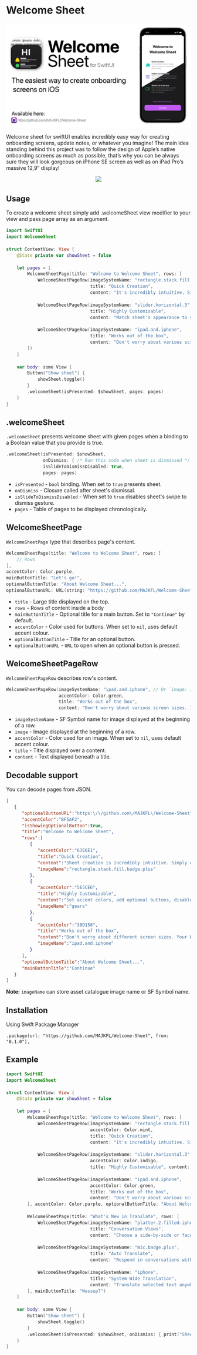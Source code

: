# Welcome Sheet

![Welcome Sheet baner](Documentation/WelcomeSheetBanner.png)

Welcome sheet for swiftUI enables incredibly easy way for creating onboarding screens, update notes, or whatever you imagine! The main idea standing behind this project was to follow the design of Apple’s native onboarding screens as much as possible, that’s why you can be always sure they will look gorgeous on iPhone SE screen as well as on iPad Pro’s massive 12,9” display!

<p align="center">
    <img src="Documentation/WelcomeSheetPromo.gif">
</p>

## Usage
To create a welcome sheet simply add .welcomeSheet view modifier to your view and pass page array as an argument.
```swift
import SwiftUI
import WelcomeSheet

struct ContentView: View {
    @State private var showSheet = false
    
    let pages = [
        WelcomeSheetPage(title: "Welcome to Welcome Sheet", rows: [
            WelcomeSheetPageRow(imageSystemName: "rectangle.stack.fill.badge.plus",
                                title: "Quick Creation",
                                content: "It's incredibly intuitive. Simply declare an array of pages filled with content."),
            
            WelcomeSheetPageRow(imageSystemName: "slider.horizontal.3",
                                title: "Highly Customisable",
                                content: "Match sheet's appearance to your app, link buttons, perform actions after dismissal."),
            
            WelcomeSheetPageRow(imageSystemName: "ipad.and.iphone",
                                title: "Works out of the box",
                                content: "Don't worry about various screen sizes. It will look gorgeous on every iOS device.")
        ])
    ]
    
    var body: some View {
        Button("Show sheet") {
            showSheet.toggle()
        }
        .welcomeSheet(isPresented: $showSheet, pages: pages)
    }
}
```

## .welcomeSheet

`.welcomeSheet` presents welcome sheet with given pages when a binding to a Boolean value that you provide is true.

```swift
.welcomeSheet(isPresented: $showSheet, 
              onDismiss: { /* Run this code when sheet is dismissed */ }, 
              isSlideToDismissDisabled: true, 
              pages: pages)
```

- `isPresented` - `bool` binding. When set to `true` presents sheet.
- `onDismiss` - Closure called after sheet's dismissal.
- `isSlideToDismissDisabled` - When set to `true` disables sheet's swipe to dismiss gesture.
- `pages` - Table of pages to be displayed chronologically.

## WelcomeSheetPage

`WelcomeSheetPage` type that describes page's content.

```swift
WelcomeSheetPage(title: "Welcome to Welcome Sheet", rows: [
    // Rows
],
accentColor: Color.purple, 
mainButtonTitle: "Let's go!",
optionalButtonTitle: "About Welcome Sheet...", 
optionalButtonURL: URL(string: "https://github.com/MAJKFL/Welcome-Sheet"))
```
- `title` - Large title displayed on the top.
- `rows` - Rows of content inside a body
- `mainButtonTitle` - Optional title for a main button. Set to `"Continue"` by default.
- `accentColor` - Color used for buttons. When set to `nil`, uses default accent colour.
- `optionalButtonTitle` - Title for an optional button.
- `optionalButtonURL` - `URL` to open when an optional button is pressed.

## WelcomeSheetPageRow

`WelcomeSheetPageRow` describes row's content.

```swift
WelcomeSheetPageRow(imageSystemName: "ipad.and.iphone", // Or `image: Image("ExampleImageName")`
                    accentColor: Color.green,
                    title: "Works out of the box",
                    content: "Don't worry about various screen sizes. It will look gorgeous on every iOS device.")
```
- `imageSystemName` - SF Symbol name for image displayed at the beginning of a row.
- `image` - Image displayed at the beginning of a row.
- `accentColor` - Color used for an image. When set to `nil`, uses default accent colour.
- `title` - Title displayed over a content.
- `content` - Text displayed beneath a title.

## Decodable support

You can decode pages from JSON.

```JSON
[
   {
      "optionalButtonURL":"https:\/\/github.com\/MAJKFL\/Welcome-Sheet",
      "accentColor":"BF5AF2",
      "isShowingOptionalButton":true,
      "title":"Welcome to Welcome Sheet",
      "rows":[
         {
            "accentColor":"63E6E1",
            "title":"Quick Creation",
            "content":"Sheet creation is incredibly intuitive. Simply create an array of pages filled with your content.",
            "imageName":"rectangle.stack.fill.badge.plus"
         },
         {
            "accentColor":"5E5CE6",
            "title":"Highly Customizable",
            "content":"Set accent colors, add optional buttons, disable dismiss gestures, perform actions after button taps or sheet dismissal and more!",
            "imageName":"gears"
         },
         {
            "accentColor":"30D158",
            "title":"Works out of the box",
            "content":"Don't worry about different screen sizes. Your Welcome Sheet will look gorgeous on every iOS device!",
            "imageName":"ipad.and.iphone"
         }
      ],
      "optionalButtonTitle":"About Welcome Sheet...",
      "mainButtonTitle":"Continue"
   }
]
```

**Note:** `imageName` can store asset catalogue image name or SF Symbol name.

## Installation

Using Swift Package Manager

```
.package(url: "https://github.com/MAJKFL/Welcome-Sheet", from: "0.1.0"),
```

## Example

``` Swift
import SwiftUI
import WelcomeSheet

struct ContentView: View {
    @State private var showSheet = false
    
    let pages = [
        WelcomeSheetPage(title: "Welcome to Welcome Sheet", rows: [
            WelcomeSheetPageRow(imageSystemName: "rectangle.stack.fill.badge.plus",
                                accentColor: Color.mint,
                                title: "Quick Creation",
                                content: "It's incredibly intuitive. Simply declare an array of pages filled with content."),
            
            WelcomeSheetPageRow(imageSystemName: "slider.horizontal.3",
                                accentColor: Color.indigo,
                                title: "Highly Customisable", content: "Match sheet's appearance to your app, link buttons, perform actions after dismissal."),
            
            WelcomeSheetPageRow(imageSystemName: "ipad.and.iphone",
                                accentColor: Color.green,
                                title: "Works out of the box",
                                content: "Don't worry about various screen sizes. It will look gorgeous on every iOS device.")
        ], accentColor: Color.purple, optionalButtonTitle: "About Welcome Sheet...", optionalButtonURL: URL(string: "https://github.com/MAJKFL/Welcome-Sheet")),
        
        WelcomeSheetPage(title: "What's New in Translate", rows: [
            WelcomeSheetPageRow(imageSystemName: "platter.2.filled.iphone",
                                title: "Conversation Views",
                                content: "Choose a side-by-side or face-to-face conversation view."),
            
            WelcomeSheetPageRow(imageSystemName: "mic.badge.plus",
                                title: "Auto Translate",
                                content: "Respond in conversations without tapping the microphone button."),
            
            WelcomeSheetPageRow(imageSystemName: "iphone",
                                title: "System-Wide Translation",
                                content: "Translate selected text anywhere on your iPhone.")
        ], mainButtonTitle: "Wassup?")
    ]
    
    var body: some View {
        Button("Show sheet") {
            showSheet.toggle()
        }
        .welcomeSheet(isPresented: $showSheet, onDismiss: { print("Sheet dismissed") }, isSlideToDismissDisabled: true, pages: pages)
    }
}
```
